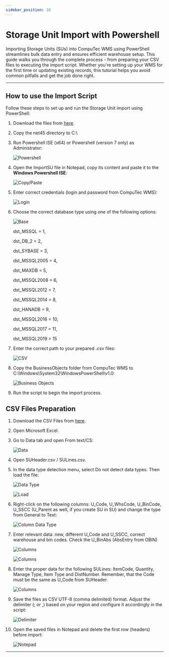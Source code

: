 ```yaml
---
sidebar_position: 10
---
```


# Storage Unit Import with Powershell

Importing Storage Units (SUs) into CompuTec WMS using PowerShell streamlines bulk data entry and ensures efficient warehouse setup. This guide walks you through the complete process - from preparing your CSV files to executing the import script. Whether you're setting up your WMS for the first time or updating existing records, this tutorial helps you avoid common pitfalls and get the job done right.

---

## How to use the Import Script

Follow these steps to set up and run the Storage Unit import using PowerShell:

1. Download the files from [here](https://github.com/CompuTec/processforce-powershell/tree/main/ImportSU).
2. Copy the net45 directory to C:\
3. Run Powershell ISE (x64) or Powershell (version 7 only) as Administrator:

    ![Powershell](./media/run-powershell.webp)

4. Open the ImportSU file in Notepad, copy its content and paste it to the **Windows Powershell ISE**:

    ![Copy/Paste](./media/copy-paste.webp)

5. Enter correct credentials (login and password from CompuTec WMS):

    ![Login](./media/login-database.webp)

6. Choose the correct database type using one of the following options:

    ![Base](./media/database-server-type.webp)

    dst_MSSQL = 1,

    dst_DB_2 = 2,

    dst_SYBASE = 3,

    dst_MSSQL2005 = 4,

    dst_MAXDB = 5,

    dst_MSSQL2008 = 6,

    dst_MSSQL2012 = 7,

    dst_MSSQL2014 = 8,

    dst_HANADB = 9,

    dst_MSSQL2016 = 10,

    dst_MSSQL2017 = 11,

    dst_MSSQL2019 = 15

7. Enter the correct path to your prepared .csv files:

    ![CSV](./media/csv-path.webp)

8. Copy the BusinessObjects folder from CompuTec WMS to C:\Windows\System32\WindowsPowerShell\v1.0:

    ![Business Objects](./media/business-object.webp)

9. Run the script to begin the import process.

## CSV Files Preparation

1. Download the CSV Files from [here](https://github.com/CompuTec/processforce-powershell/tree/main/ImportSU).
2. Open Microsoft Excel.
3. Go to Data tab and open From text/CS:

    ![Data](./media/from-csv.png)
4. Open SUHeader.csv / SULines.csv.
5. In the data type detection menu, select Do not detect data types. Then load the file:

    ![Data Type](./media/data-type.webp)

    ![Load](./media/load.webp)
6. Right-click on the following columns: U_Code, U_WhsCode, U_BinCode, U_SSCC (U_Parent as well, if you create SU in SU) and change the type from General to Text:

    ![Column Data Type](./media/column-data-type.webp)

7. Enter relevant data: new, different U_Code and U_SSCC, correct warehouse and bin codes. Check the U_BinAbs (AbsEntry from OBIN)

    ![Columns](./media/columns.webp)

    ![Columns](./media/obin.webp)
8. Enter the proper data for the following SULines: ItemCode, Quantity, Manage Type, Item Type and DistNumber. Remember, that the Code must be the same as U_Code from SUHeader.

    ![Columns](./media/columns-2.webp)

9. Save the files as CSV UTF-8 (comma delimited) format. Adjust the delimiter (; or ,) based on your region and configure it accordingly in the script:

    ![Delimiter](./media/delimiter.webp)

10. Open the saved files in Notepad and delete the first row (headers) before import:

    ![Notepad](./media/notepad.webp)

---
